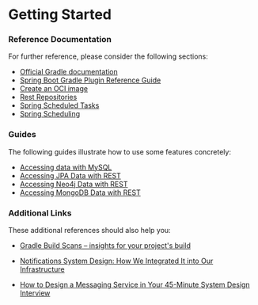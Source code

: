 # Getting Started

### Reference Documentation

For further reference, please consider the following sections:

* [Official Gradle documentation](https://docs.gradle.org)
* [Spring Boot Gradle Plugin Reference Guide](https://docs.spring.io/spring-boot/docs/2.7.5/gradle-plugin/reference/html/)
* [Create an OCI image](https://docs.spring.io/spring-boot/docs/2.7.5/gradle-plugin/reference/html/#build-image)
* [Rest Repositories](https://docs.spring.io/spring-boot/docs/2.7.5/reference/htmlsingle/#howto.data-access.exposing-spring-data-repositories-as-rest)
* [Spring Scheduled Tasks](https://www.baeldung.com/spring-scheduled-tasks)
* [Spring Scheduling](https://github.com/eugenp/tutorials/tree/master/spring-scheduling)

### Guides

The following guides illustrate how to use some features concretely:

* [Accessing data with MySQL](https://spring.io/guides/gs/accessing-data-mysql/)
* [Accessing JPA Data with REST](https://spring.io/guides/gs/accessing-data-rest/)
* [Accessing Neo4j Data with REST](https://spring.io/guides/gs/accessing-neo4j-data-rest/)
* [Accessing MongoDB Data with REST](https://spring.io/guides/gs/accessing-mongodb-data-rest/)

### Additional Links

These additional references should also help you:

* [Gradle Build Scans – insights for your project's build](https://scans.gradle.com#gradle)

* [Notifications System Design: How We Integrated It into Our Infrastructure](https://blog.bitsrc.io/notifications-system-design-how-we-integrated-it-into-our-infrastructure-f93f279c18a0)

* [How to Design a Messaging Service in Your 45-Minute System Design Interview](https://hackernoon.com/how-to-design-a-messaging-service-in-your-45-minute-system-design-interview)